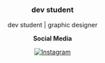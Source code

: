 <h3 align="center">dev student</h3>

<p align="center">dev student | graphic designer</p>
<div align="center">
   <strong> <p align="center">Social Media</p></strong>
<a href="https://www.instagram.com/pdrodc"><img src="https://img.shields.io/badge/Instagram-E4405F?style=for-the-badge&logo=instagram&logoColor=white" alt="Instagram"></a>
</div>
